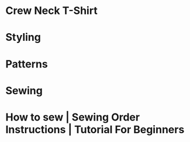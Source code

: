 # Crew Neck T-Shirt

<picture src="T-Shirt_01.jpg" alt="T-Shirt_01"></picture>

# Styling

<picture src="T-Shirt_05.jpg" alt="T-Shirt_05"></picture>

<picture src="T-Shirt_06.jpg" alt="T-Shirt_06"></picture>

# Patterns

<picture src="T-Shirt_02.jpg" alt="T-Shirt_02"></picture>

<picture src="T-Shirt_04.png" alt="T-Shirt_04"></picture>

# Sewing

<picture src="T-Shirt_03.png" alt="T-Shirt_03"></picture>

# How to sew | Sewing Order Instructions | Tutorial For Beginners

<youtube embedId="-dL-Dcoafdw"></youtube>
